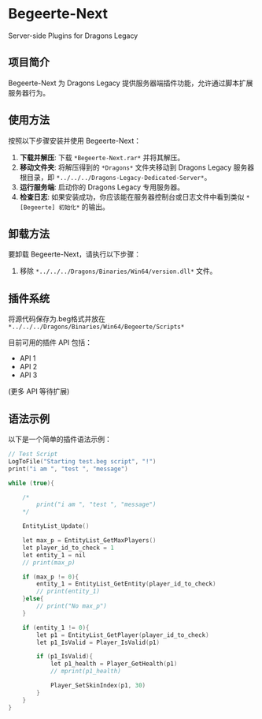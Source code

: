 # Begeerte-Next

Server-side Plugins for Dragons Legacy

## 项目简介

Begeerte-Next 为 Dragons Legacy 提供服务器端插件功能，允许通过脚本扩展服务器行为。

## 使用方法

按照以下步骤安装并使用 Begeerte-Next：

1.  **下载并解压**: 下载 `*Begeerte-Next.rar*` 并将其解压。
2.  **移动文件夹**: 将解压得到的 `*Dragons*` 文件夹移动到 Dragons Legacy 服务器根目录，即 `*../../../Dragons-Legacy-Dedicated-Server*`。
3.  **运行服务端**: 启动你的 Dragons Legacy 专用服务器。
4.  **检查日志**: 如果安装成功，你应该能在服务器控制台或日志文件中看到类似 `*[Begeerte] 初始化*` 的输出。

## 卸载方法

要卸载 Begeerte-Next，请执行以下步骤：

1. 移除 `*../../../Dragons/Binaries/Win64/version.dll*` 文件。

## 插件系统

将源代码保存为.beg格式并放在 `*../../../Dragons/Binaries/Win64/Begeerte/Scripts*`

目前可用的插件 API 包括：

* API 1
* API 2
* API 3

(更多 API 等待扩展)

## 语法示例

以下是一个简单的插件语法示例：

```c
// Test Script
LogToFile("Starting test.beg script", "!")
print("i am ", "test ", "message")

while (true){

    /*
        print("i am ", "test ", "message")
    */

    EntityList_Update()

    let max_p = EntityList_GetMaxPlayers()
    let player_id_to_check = 1
    let entity_1 = nil
    // print(max_p)

    if (max_p != 0){
        entity_1 = EntityList_GetEntity(player_id_to_check)
        // print(entity_1)
    }else{
        // print("No max_p")
    }

    if (entity_1 != 0){
        let p1 = EntityList_GetPlayer(player_id_to_check)
        let p1_IsValid = Player_IsValid(p1)

        if (p1_IsValid){
            let p1_health = Player_GetHealth(p1)
            // mprint(p1_health)

            Player_SetSkinIndex(p1, 30)
        }
    }
}
